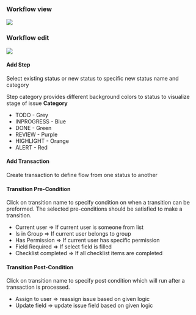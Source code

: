 ### Workflow view

![](https://i.postimg.cc/Pq1wntF3/image.png)

### Workflow edit
![](https://i.postimg.cc/fLmnvPy0/image.png)

#### Add Step
Select existing status or new status to specific new status name and category

Step category provides different background colors to status to visualize stage of issue
**Category**
* TODO - Grey
* INPROGRESS - Blue
* DONE - Green
* REVIEW - Purple
* HIGHLIGHT - Orange
* ALERT - Red

#### Add Transaction
Create transaction to define flow from one status to another


#### Transition Pre-Condition
Click on transition name to specify condition on when a transition can be preformed.
The selected pre-conditions should be satisfied to make a transition.

* Current user => If current user is someone from list
* Is in Group => If current user belongs to group
* Has Permission => If current user has specific permission
* Field Required => If select field is filled
* Checklist completed => If all checklist items are completed

#### Transition Post-Condition
Click on transition name to specify post condition which will run after a transaction is processed.

* Assign to user => reassign issue based on given logic
* Update field => update issue field based on given logic